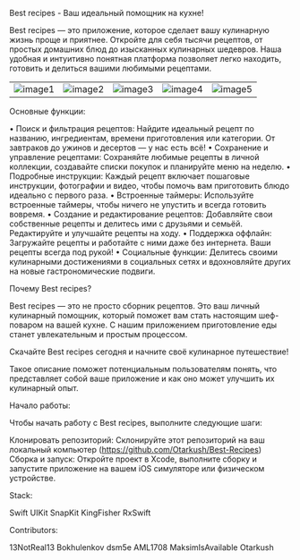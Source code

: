 Best recipes - Ваш идеальный помощник на кухне!

Best recipes — это приложение, которое сделает вашу кулинарную жизнь проще и приятнее. Откройте для себя тысячи рецептов, от простых домашних блюд до изысканных кулинарных шедевров. Наша удобная и интуитивно понятная платформа позволяет легко находить, готовить и делиться вашими любимыми рецептами.

| |||||
| -------- | -------- | -------- | -------- | -------- |
| ![image1](https://hackmd.io/_uploads/HyCInGb_A.jpg)| ![image2](https://hackmd.io/_uploads/rJRL3zbuR.jpg) | ![image3](https://hackmd.io/_uploads/SJRUhGb_A.jpg) | ![image4](https://hackmd.io/_uploads/H1yP3fb_0.jpg)| ![image5](https://hackmd.io/_uploads/r1kv2z-OC.jpg)
				
Основные функции:

• Поиск и фильтрация рецептов:
Найдите идеальный рецепт по названию, ингредиентам, времени приготовления или категории. От завтраков до ужинов и десертов — у нас есть всё!
• Сохранение и управление рецептами: Сохраняйте любимые рецепты в личной коллекции, создавайте списки покупок и планируйте меню на неделю.
• Подробные инструкции: Каждый рецепт включает пошаговые инструкции, фотографии и видео, чтобы помочь вам приготовить блюдо идеально с первого раза.
• Встроенные таймеры: Используйте встроенные таймеры, чтобы ничего не упустить и всегда готовить вовремя.
• Создание и редактирование рецептов: Добавляйте свои собственные рецепты и делитесь ими с друзьями и семьёй. Редактируйте и улучшайте рецепты на ходу.
• Поддержка оффлайн: Загружайте рецепты и работайте с ними даже без интернета. Ваши рецепты всегда под рукой!
• Социальные функции: Делитесь своими кулинарными достижениями в социальных сетях и вдохновляйте других на новые гастрономические подвиги.

Почему Best recipes?

Best recipes — это не просто сборник рецептов. Это ваш личный кулинарный помощник, который поможет вам стать настоящим шеф-поваром на вашей кухне. С нашим приложением приготовление еды станет увлекательным и простым процессом.

Скачайте Best recipes сегодня и начните своё кулинарное путешествие!

Такое описание поможет потенциальным пользователям понять, что представляет собой ваше приложение и как оно может улучшить их кулинарный опыт.

Начало работы:

Чтобы начать работу с Best recipes, выполните следующие шаги:

Клонировать репозиторий: Склонируйте этот репозиторий на ваш локальный компьютер (https://github.com/Otarkush/Best-Recipes)
Сборка и запуск: Откройте проект в Xcode, выполните сборку и запустите приложение на вашем iOS симуляторе или физическом устройстве.

Stack:

Swift
UIKit
SnapKit
KingFisher
RxSwift

Contributors:

13NotReal13
Bokhulenkov
dsm5e
AML1708
MaksimIsAvailable
Otarkush
